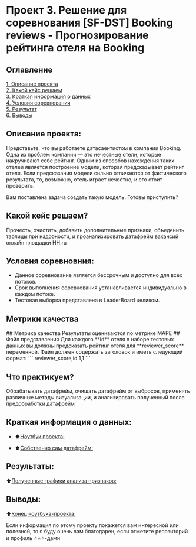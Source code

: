 # Проект 3. Решение для соревнования [SF-DST] Booking reviews - Прогнозирование рейтинга отеля на Booking

## Оглавление  
[1. Описание проекта](#about)  
[2. Какой кейс решаем](#case)  
[3. Краткая информация о данных](#data_info)  
[4. Условия соревнования](#requirements)  
[5. Результат](#results)    
[6. Выводы](#finaly) 

<h2 id="about">Описание проекта:</h2>
Представьте, что вы работаете датасаентистом в компании Booking. Одна из проблем компании — это нечестные отели, которые накручивают себе рейтинг. Одним из способов нахождения таких отелей является построение модели, которая предсказывает рейтинг отеля. Если предсказания модели сильно отличаются от фактического результата, то, возможно, отель играет нечестно, и его стоит проверить.

Вам поставлена задача создать такую модель. Готовы приступить?



<h2 id="case">Какой кейс решаем?</h2>
Прочесть, очистить, добавить дополнительные признаки, объеденить таблицы при надобности, и проанализировать датафрейм вакансий онлайн площадки HH.ru

<h2 id="requirements">Условия соревновния:</h2>

- Данное соревнование является бессрочным и доступно для всех потоков.
- Срок выполнения соревнования устанавливается индивидуально в каждом потоке.
- Тестовая выборка представлена в LeaderBoard целиком.



  
<h2 id="metrics">Метрики качества</h2>
## Метрика качества Результаты оцениваются по метрике MAPE ## Файл представления Для каждого **id** отеля в наборе тестовых данных вы должны предсказать рейтинг отеля для **reviewer_score** переменной. Файл должен содержать заголовок и иметь следующий формат: ``` reviewer_score,id 1,1 ```

<h2 id="practise">Что практикуем?</h2>
Обрабатывать датафрейм, очищать датафрейм от выбросов, применять различные методы визуализации, и анализировать полученный после предобработки датафрейм


<h2 id="data_info">Краткая информация о данных:</h2>

- :arrow_up:[Ноутбук проекта: ](PROJECT3/Project3.ipynb)
  
- :arrow_up:[Собственно сам датафрейм: ](https://drive.google.com/file/d/183i7HqZIizhg3u1ZCzYwo65TpeObBCMl/view?usp=sharing)

<h2 id="results">Результаты: </h2>  

:arrow_up:[Полученные графики анализа признаков: ](PROJECT_1/Plotly_charts)


<h2 id="finaly">Выводы: </h2>

:arrow_up:[Конец ноутбука-проекта: ](PROJECT3/Project3.ipynb)


Если информация по этому проекту покажется вам интересной или полезной, то я буду очень вам благодарен, если отметите репозиторий и профиль ⭐️⭐️⭐️-дами
